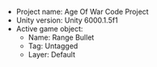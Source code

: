 <!-- UNITY CODE ASSIST INSTRUCTIONS START -->
- Project name: Age Of War Code Project
- Unity version: Unity 6000.1.5f1
- Active game object:
  - Name: Range Bullet
  - Tag: Untagged
  - Layer: Default
<!-- UNITY CODE ASSIST INSTRUCTIONS END -->